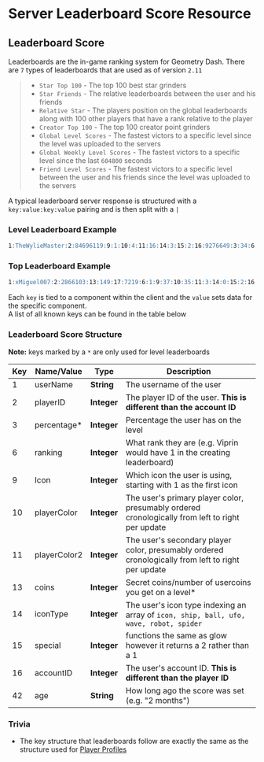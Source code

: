 # Server Leaderboard Score Resource

## Leaderboard Score

Leaderboards are the in-game ranking system for Geometry Dash. There are `7` types of leaderboards that are used as of version `2.11` 
> - `Star Top 100` - The top 100 best star grinders
> - `Star Friends` - The relative leaderboards between the user and his friends
> - `Relative Star` - The players position on the global leaderboards along with 100 other players that have a rank relative to the player
> - `Creator Top 100` - The top 100 creator point grinders
> - `Global Level Scores` - The fastest victors to a specific level since the level was uploaded to the servers
> - `Global Weekly Level Scores` - The fastest victors to a specific level since the last `604800` seconds
> - `Friend Level Scores` - The fastest victors to a specific level between the user and his friends since the level was uploaded to the servers

A typical leaderboard server response is structured with a `key:value:key:value` pairing and is then split with a `|`

<!-- tabs:start -->


### **Level Leaderboard Example**

```md
1:TheWylieMaster:2:84696119:9:1:10:4:11:16:14:3:15:2:16:9276649:3:34:6:1:13:0:42:1 second       
```

### **Top Leaderboard Example**

```md
1:xMiguel007:2:2866103:13:149:17:7219:6:1:9:37:10:35:11:3:14:0:15:2:16:70846:3:65710:8:0:46:12879:4:1073        
```

<!-- tabs:end -->

Each `key` is tied to a component within the client and the `value` sets data for the specific component.  
A list of all known keys can be found in the table below

### Leaderboard Score Structure

**Note:** keys marked by a `*` are only used for level leaderboards

| Key | Name/Value                | Type                                         | Description                                                              
|-----|---------------------------|----------------------------------------------|--------------------------------------------------------------------------
| 1   | userName				  | **String**									 | The username of the user
| 2   | playerID				  | **Integer**									 | The player ID of the user. **This is different than the account ID**
| 3   | percentage*				  | **Integer**									 | Percentage the user has on the level
| 6   | ranking					  | **Integer**									 | What rank they are (e.g. Viprin would have 1 in the creating leaderboard)
| 9   | Icon					  | **Integer**									 | Which icon the user is using, starting with 1 as the first icon
| 10  | playerColor 			  | **Integer**									 | The user's primary player color, presumably ordered cronologically from left to right per update
| 11  | playerColor2			  | **Integer**									 | The user's secondary player color, presumably ordered cronologically from left to right per update
| 13  | coins        	          | **Integer**									 | Secret coins/number of usercoins you get on a level*
| 14  | iconType				  | **Integer**									 | The user's icon type indexing an array of `icon, ship, ball, ufo, wave, robot, spider`
| 15  | special					  | **Integer**									 | functions the same as glow however it returns a 2 rather than a 1
| 16  | accountID				  | **Integer**									 | The user's account ID. **This is different than the player ID**
| 42  | age						  | **String** 									 | How long ago the score was set (e.g. "2 months")

### Trivia

- The key structure that leaderboards follow are exactly the same as the structure used for [Player Profiles](/resources/server/user.md)  